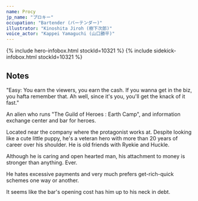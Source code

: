 ```yaml
---
name: Procy
jp_name: "プロキー"
occupation: "Bartender (バーテンダー)"
illustrator: "Kinoshita Jiroh (樹下次郎)"
voice_actor: "Kappei Yamaguchi (山口勝平)"
---
```


{% include hero-infobox.html stockId=10321 %}
{% include sidekick-infobox.html stockId=10321 %}

## Notes

"Easy: You earn the viewers, you earn the cash. If you wanna get in the biz, you hafta remember that. Ah well, since it's you, you'll get the knack of it fast."

An alien who runs "The Guild of Heroes : Earth Camp", and information exchange center and bar for heroes.

Located near the company where the protagonist works at. Despite looking like a cute little puppy, he's a veteran hero with more than 20 years of career over his shoulder. He is old friends with Ryekie and Huckle.

Although he is caring and open hearted man, his attachment to money is stronger than anything. Ever.

He hates excessive payments and very much prefers get-rich-quick schemes one way or another.

It seems like the bar's opening cost has him up to his neck in debt.
